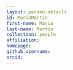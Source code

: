 ```yaml
---
layout: person-details
id: MariaMartin
first-name: Maria
last-name: Martin
collection: people
affiliation:
homepage:
github_username:
orcid:
---
```

